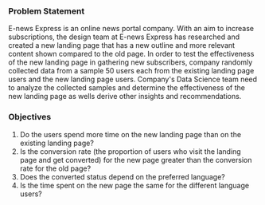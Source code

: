 ### Problem Statement
E-news Express is an online news portal company. With an aim to increase subscriptions, the design team at E-news Express has researched and created a new landing page that has a new outline and more relevant content shown compared to the old page. In order to test the effectiveness of the new landing page in gathering new subscribers, company randomly collected data from a sample 50 users each from the existing landing page users and the new landing page users. Company's Data Science team need to analyze the collected samples and determine the effectiveness of the new landing page as wells derive other insights and recommendations.

### Objectives

1. Do the users spend more time on the new landing page than on the existing landing page?
1. Is the conversion rate (the proportion of users who visit the landing page and get converted) for the new page greater than the conversion rate for the old page?
1. Does the converted status depend on the preferred language?
1. Is the time spent on the new page the same for the different language users?
